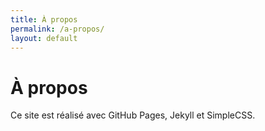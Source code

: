 ```yaml
---
title: À propos
permalink: /a-propos/
layout: default
---
```


# À propos

Ce site est réalisé avec GitHub Pages, Jekyll et SimpleCSS.

